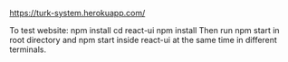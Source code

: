 https://turk-system.herokuapp.com/

To test website:
npm install
cd react-ui
npm install
Then run npm start in root directory and npm start inside react-ui at the same time in different terminals.

